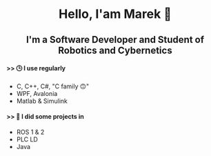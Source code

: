 <h1 align="center">
Hello, I'am Marek 👋
</h1>

<h2 align="center">
I'm a Software Developer and Student of Robotics and Cybernetics
</h2>

#### >> 🕒 I use regularly
- C, C++, C#, "C family 🙃"
- WPF, Avalonia
- Matlab & Simulink

#### >> 📅 I did some projects in
- ROS 1 & 2
- PLC LD
- Java
